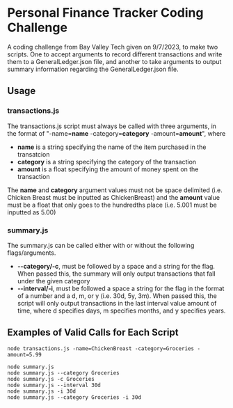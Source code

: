 # Personal Finance Tracker Coding Challenge
A coding challenge from Bay Valley Tech given on 9/7/2023, to make two scripts. One to accept arguments to record different transactions and write them to a GeneralLedger.json file, and another to take arguments to output summary information regarding the GeneralLedger.json file.

## Usage
### transactions.js
The transactions.js script must always be called with three arguments, in the format of "-name=**name** -category=**category** -amount=**amount**", where 
* **name** is a string specifying the name of the item purchased in the transatcion
* **category** is a string specifying the category of the transaction
* **amount** is a float specifying the amount of money spent on the transaction

The **name** and **category** argument values must not be space delimited (i.e. Chicken Breast must be inputted as ChickenBreast) and the **amount** value must be a float that only goes to the hundredths place (i.e. 5.001 must be inputted as 5.00)

### summary.js
The summary.js can be called either with or without the following flags/arguments.
* **--category/-c**, must be followed by a space and a string for the flag. When passed this, the summary will only output transactions that fall under the given category
* **--interval/-i**, must be followed a space a string for the flag in the format of a number and a d, m, or y (i.e. 30d, 5y, 3m). When passed this, the script will only output transactions in the last interval value amount of time, where d specifies days, m specifies months, and y specifies years. 

## Examples of Valid Calls for Each Script
```
node transactions.js -name=ChickenBreast -category=Groceries -amount=5.99
```
```
node summary.js
node summary.js --category Groceries
node summary.js -c Groceries
node summary.js --interval 30d
node summary.js -i 30d
node summary.js --category Groceries -i 30d
```